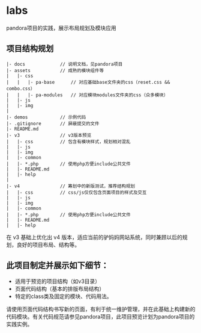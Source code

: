 labs
====

pandora项目的实践，展示布局规划及模块应用

## 项目结构规划

    |- docs             // 说明文档，见pandora项目
    |- assets           // 成熟的模块组件等 
    |   |- css
    |   |   |- pa-base      // 对应基础base文件夹的css（reset.css && combo.css）
    |   |   |- pa-modules   // 对应模块modules文件夹的css（众多模块）
    |   |- js
    |   |- img
    |
    |- demos            // 示例代码
    |- .gitignore       // 屏蔽提交的文件
    |- README.md 
    |- v3               // v3版本预览
    |   |- css          // 包含有模块样式，规划相对混乱
    |   |- js
    |   |- img
    |   |- common
    |   |- *.php        // 使用php方便include公共文件
    |   |- README.md    
    |   |- help
    |
    |- v4               // 筹划中的新版测试，推荐结构规划
    |   |- css          // css/js仅仅包含页面项目的样式及交互
    |   |- js
    |   |- img
    |   |- common
    |   |- *.php        // 使用php方便include公共文件
    |   |- README.md    
    |   |- help


在 v3 基础上优化出 v4 版本，适应当前的驴妈妈网站系统，同时兼顾以后的规划，良好的项目布局、结构等。

## 此项目制定并展示如下细节：

- 适用于预览的项目结构（如v3目录）
- 页面代码结构（基本的排版布局结构）
- 特定的class类及固定的模块、代码用法。

请使用页面代码结构书写新的页面，有利于统一维护管理，并在此基础上构建新的代码模块。有关代码规范请参见pandora项目，此项目预览计划为pandora项目的实践实例。


